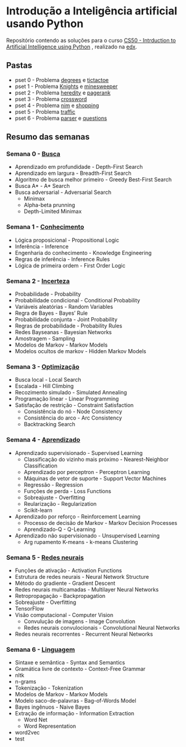 # Introdução a Inteligência artificial usando Python
Repositório contendo as soluções para o curso [CS50 - Intrduction to Artificial Intelligence using Python](https://cs50.harvard.edu/ai/2020/) , realizado na [edx](https://learning.edx.org/course/course-v1:HarvardX+CS50AI+1T2020/home).

## Pastas

- pset 0 - Problema [degrees](https://cs50.harvard.edu/ai/2020/projects/0/degrees/) e [tictactoe](https://cs50.harvard.edu/ai/2020/projects/0/tictactoe/)
- pset 1 - Problema [Knights](https://cs50.harvard.edu/ai/2020/projects/1/knights/) e [minesweeper](https://cs50.harvard.edu/ai/2020/projects/1/minesweeper/)
- pset 2 - Problema [heredity](https://cs50.harvard.edu/ai/2020/projects/2/heredity/) e [pagerank](https://cs50.harvard.edu/ai/2020/projects/2/pagerank/)
- pset 3 - Problema [crossword](https://cs50.harvard.edu/ai/2020/projects/3/crossword/)
- pset 4 - Problema [nim](https://cs50.harvard.edu/ai/2020/projects/4/nim/) e [shopping](https://cs50.harvard.edu/ai/2020/projects/4/shopping/)
- pset 5 - Problema [traffic](https://cs50.harvard.edu/ai/2020/projects/5/traffic/)
- pset 6 - Problema [parser](https://cs50.harvard.edu/ai/2020/projects/6/parser/) e [questions](https://cs50.harvard.edu/ai/2020/projects/6/questions/)

## Resumo das semanas 

### Semana 0 - [Busca](https://cs50.harvard.edu/ai/2020/weeks/0/)
- Aprendizado em profundidade - Depth-First Search
- Aprendizado em largura - Breadth-First Search
- Algoritmo de busca melhor primeiro - Greedy Best-First Search
- Busca A* - A* Search
- Busca adversarial - Adversarial Search
  - Minimax
  - Alpha-beta prunning
  - Depth-Limited Minimax

### Semana 1 - [Conhecimento](https://cs50.harvard.edu/ai/2020/weeks/1/)

- Lógica proposicional - Propositional Logic
- Inferência - Inference
- Engenharia do conhecimento - Knowledge Engineering
- Regras de inferência - Inference Rules
- Lógica de primeira ordem - First Order Logic

### Semana 2 - [Incerteza](https://cs50.harvard.edu/ai/2020/weeks/2/)

- Probabilidade - Probability
- Probabilidade condicional - Conditional Probability
- Variáveis aleatórias - Random Variables
- Regra de Bayes - Bayes’ Rule
- Probabilidade conjunta - Joint Probability
- Regras de probabilidade - Probability Rules
- Redes Bayseanas - Bayesian Networks
- Amostragem - Sampling
- Modelos de Markov - Markov Models
- Modelos ocultos de markov - Hidden Markov Models

### Semana 3 - [Optimização](https://cs50.harvard.edu/ai/2020/weeks/3/)

- Busca local - Local Search
- Escalada - Hill Climbing
- Recozimento simulado - Simulated Annealing
- Programação linear - Linear Programming
- Satisfação de restrição - Constraint Satisfaction
  - Consistência do nó - Node Consistency
  - Consistência do arco - Arc Consistency
  - Backtracking Search

### Semana 4 - [Aprendizado](https://cs50.harvard.edu/ai/2020/weeks/4/)

- Aprendizado supervisionado - Supervised Learning
   - Classificação do vizinho mais próximo - Nearest-Neighbor Classification
   - Aprendizado por perceptron - Perceptron Learning
   - Máquinas de vetor de suporte - Support Vector Machines
   - Regressão - Regression
   - Funções de perda - Loss Functions
   - Sobreajuste - Overfitting
   - Reularização - Regularization
   - Scikit-learn
- Aprendizado por reforço - Reinforcement Learning
  - Processo de decisão de Markov - Markov Decision Processes
  - Aprendizado-Q - Q-Learning
- Aprendizado não supervisionado - Unsupervised Learning
  - Arg rupamento K-means - k-means Clustering

### Semana 5 - [Redes neurais](https://cs50.harvard.edu/ai/2020/weeks/5/)

- Funções de ativação - Activation Functions
- Estrutura de redes neurais - Neural Network Structure
- Método do gradiente - Gradient Descent
- Redes neurais multicamadas - Multilayer Neural Networks
- Retropropagação - Backpropagation
- Sobreajuste - Overfitting
- TensorFlow
- Visão computacional - Computer Vision
  - Convulução de imagens - Image Convolution
  - Redes neurais convulocionais - Convolutional Neural Networks
- Redes neurais recorrentes - Recurrent Neural Networks 

### Semana 6 - [Linguagem](https://cs50.harvard.edu/ai/2020/weeks/6/)

- Sintaxe e semântica - Syntax and Semantics
- Gramática livre de contexto - Context-Free Grammar
- nltk
- n-grams
- Tokenização - Tokenization
- Modelos de Markov - Markov Models
- Modelo saco-de-palavras - Bag-of-Words Model
- Bayes ingênuos - Naive Bayes
- Extração de informação - Information Extraction
  - Word Net
  - Word Representation
- word2vec
- test